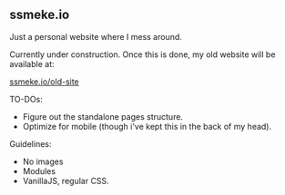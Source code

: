 ## ssmeke.io

Just a personal website where I mess around.

Currently under construction. Once this is done, my old website will be available at:

[ssmeke.io/old-site](http://ssmeke.io/old-site)

TO-DOs:

* Figure out the standalone pages structure.
* Optimize for mobile (though i've kept this in the back of my head).

Guidelines:

* No images
* Modules
* VanillaJS, regular CSS.

